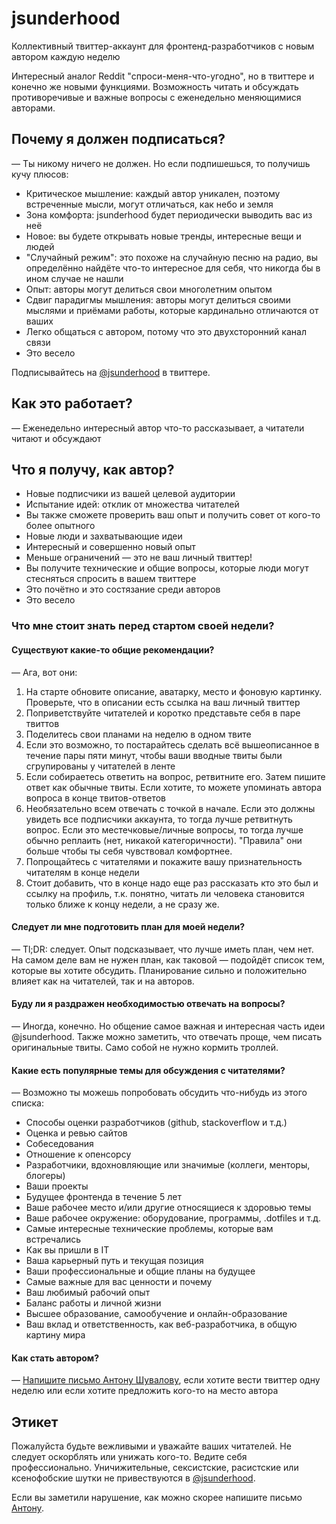 # jsunderhood

Коллективный твиттер-аккаунт для фронтенд-разработчиков с новым автором
каждую неделю

Интересный аналог Reddit "спроси-меня-что-угодно", но в твиттере и конечно же
новыми функциями. Возможность читать и обсуждать противоречивые и важные
вопросы с еженедельно меняющимися авторами.

## Почему я должен подписаться?

— Ты никому ничего не должен. Но если подпишешься, то получишь кучу плюсов:

* Критическое мышление: каждый автор уникален, поэтому встреченные мысли,
  могут отличаться, как небо и земля
* Зона комфорта: jsunderhood будет периодически выводить вас из неё
* Новое: вы будете открывать новые тренды, интересные вещи и людей
* "Случайный режим": это похоже на случайную песню на радио, вы определённо
  найдёте что-то интересное для себя, что никогда бы в ином случае не нашли
* Опыт: авторы могут делиться свои многолетним опытом
* Сдвиг парадигмы мышления: авторы могут делиться своими мыслями
  и приёмами работы, которые кардинально отличаются от ваших
* Легко общаться с автором, потому что это двухсторонний канал связи
* Это весело

Подписывайтесь на [@jsunderhood][jsh] в твиттере.

## Как это работает?

— Еженедельно интересный автор что-то рассказывает, а читатели читают
и обсуждают

## Что я получу, как автор?

* Новые подписчики из вашей целевой аудитории
* Испытание идей: отклик от множества читателей
* Вы также сможете проверить ваш опыт и получить совет от кого-то более опытного
* Новые люди и захватывающие идеи
* Интересный и совершенно новый опыт
* Меньше ограничений — это не ваш личный твиттер!
* Вы получите технические и общие вопросы, которые люди могут стесняться
  спросить в вашем твиттере
* Это почётно и это состязание среди авторов
* Это весело

### Что мне стоит знать перед стартом своей недели?

#### Существуют какие-то общие рекомендации?

— Ага, вот они:

1. На старте обновите описание, аватарку, место и фоновую картинку.
   Проверьте, что в описании есть ссылка на ваш личный твиттер
2. Поприветствуйте читателей и коротко представьте себя в паре твиттов
3. Поделитесь свои планами на неделю в одном твите
4. Если это возможно, то постарайтесь сделать всё вышеописанное в течение пары
   пяти минут, чтобы ваши вводные твиты были сгрупированы у читателей в ленте
5. Если собираетесь ответить на вопрос, ретвитните его. Затем пишите ответ
   как обычные твиты. Если хотите, то можете упоминать автора вопроса
	 в конце твитов-ответов
6. Необязательно всем отвечать с точкой в начале. Если это должны увидеть все подписчики аккаунта, то тогда лучше ретвитнуть вопрос. Если это местечковые/личные вопросы, то тогда лучше обычно реплаить (нет, никакой категоричности). "Правила" они больше чтобы ты себя чувствовал комфортнее. 
7. Попрощайтесь с читателями и покажите вашу признательность читателям
   в конце недели
8. Стоит добавить, что в конце надо еще раз рассказать кто это был и ссылку на профиль, т.к. понятно, читать ли человека становится только ближе к концу недели, а не сразу же.   

#### Следует ли мне подготовить план для моей недели?

— Tl;DR: следует. Опыт подсказывает, что лучше иметь план, чем нет.
На самом деле вам не нужен план, как таковой — подойдёт список тем,
которые вы хотите обсудить. Планирование сильно и положительно влияет
как на читателей, так и на авторов.

#### Буду ли я раздражен необходимостью отвечать на вопросы?

— Иногда, конечно. Но общение самое важная и интересная часть идеи @jsunderhood.
Также можно заметить, что отвечать проще, чем писать оригинальные твиты.
Само собой не нужно кормить троллей.

#### Какие есть популярные темы для обсуждения с читателями?

— Возможно ты можешь попробовать обсудить что-нибудь из этого списка:

* Способы оценки разработчиков (github, stackoverflow и т.д.)
* Оценка и ревью сайтов
* Собеседования
* Отношение к опенсорсу
* Разработчики, вдохновляющие или значимые (коллеги, менторы, блогеры)
* Ваши проекты
* Будущее фронтенда в течение 5 лет
* Ваше рабочее место и/или другие относящиеся к здоровью темы
* Ваше рабочее окружение: оборудование, программы, .dotfiles и т.д.
* Самые интересные технические проблемы, которые вам встречались
* Как вы пришли в IT
* Ваша карьерный путь и текущая позиция
* Ваши профессиональные и общие планы на будущее
* Самые важные для вас ценности и почему
* Ваш любимый рабочий опыт
* Баланс работы и личной жизни
* Высшее образование, самообучение и онлайн-образование
* Ваш вклад и ответственность, как веб-разработчика, в общую картину мира

#### Как стать автором?

— [Напишите письмо Антону Шувалову][proposal], если хотите вести твиттер
одну неделю или если хотите предложить кого-то на место автора

## Этикет

Пожалуйста будьте вежливыми и уважайте ваших читателей. Не следует оскорблять
или унижать кого-то. Ведите себя профессионально. Уничижительные, сексистские,
расистские или ксенофобские шутки не привествуются в [@jsunderhood][jsh].

Если вы заметили нарушение, как можно скорее напишите
письмо [Антону][coc-violations].

[jsh]: https://twitter.com/jsunderhood
[proposal]: mailto:anton@shuvalov.info?subject=Author’s%20proposal%20for%20@jsunderhood
[coc-violations]: mailto:anton@shuvalov.info?subject=CoC%20violations%20in%20@jsunderhood
